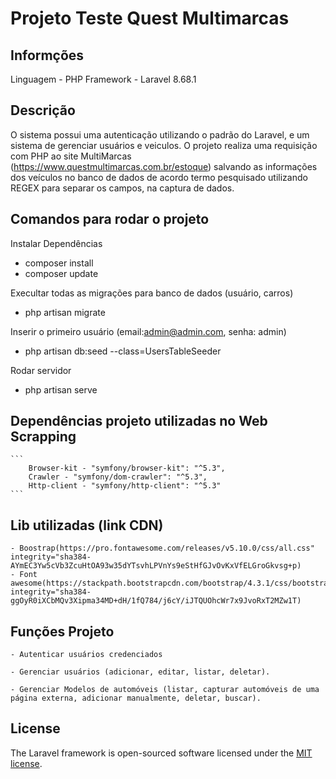 
# Projeto Teste Quest Multimarcas

## Informções
Linguagem - PHP
Framework - Laravel 8.68.1

## Descrição
O sistema possui uma autenticação utilizando o padrão do Laravel, e um sistema de gerenciar usuários e veiculos.
O projeto realiza uma requisição com PHP ao site MultiMarcas (https://www.questmultimarcas.com.br/estoque) salvando  as informações dos veículos no banco de dados de acordo termo pesquisado utilizando REGEX para separar os campos, na captura de dados.

## Comandos para rodar o projeto
Instalar Dependências
- composer install
- composer update

Execultar todas as migrações para banco de dados (usuário, carros)
- php artisan migrate 

Inserir o primeiro usuário (email:admin@admin.com, senha: admin)
- php artisan db:seed --class=UsersTableSeeder

Rodar servidor 
- php artisan serve

## Dependências projeto utilizadas no Web Scrapping
    ```
        Browser-kit - "symfony/browser-kit": "^5.3",
        Crawler - "symfony/dom-crawler": "^5.3",
        Http-client - "symfony/http-client": "^5.3"
    ```

## Lib utilizadas (link CDN)
    - Boostrap(https://pro.fontawesome.com/releases/v5.10.0/css/all.css" integrity="sha384-AYmEC3Yw5cVb3ZcuHtOA93w35dYTsvhLPVnYs9eStHfGJvOvKxVfELGroGkvsg+p)
    - Font awesome(https://stackpath.bootstrapcdn.com/bootstrap/4.3.1/css/bootstrap.min.css" integrity="sha384-ggOyR0iXCbMQv3Xipma34MD+dH/1fQ784/j6cY/iJTQUOhcWr7x9JvoRxT2MZw1T)

## Funções Projeto

    - Autenticar usuários credenciados

    - Gerenciar usuários (adicionar, editar, listar, deletar).

    - Gerenciar Modelos de automóveis (listar, capturar automóveis de uma página externa, adicionar manualmente, deletar, buscar).

## License
The Laravel framework is open-sourced software licensed under the [MIT license](https://opensource.org/licenses/MIT).
